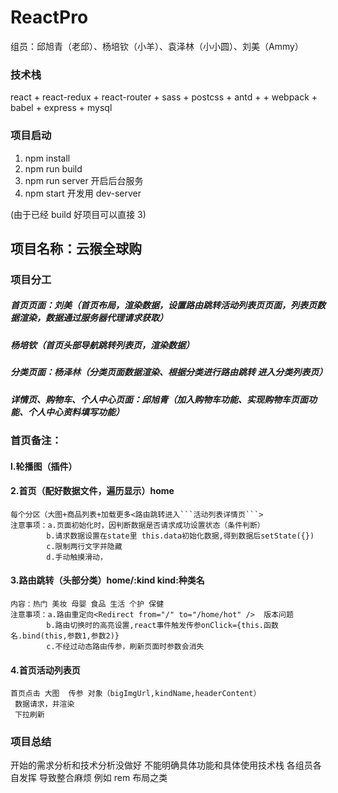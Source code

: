 # ReactPro
组员：邱旭青（老邱）、杨培钦（小羊）、袁泽林（小小圆）、刘美（Ammy）

### 技术栈
react + react-redux + react-router + sass + postcss + antd + + webpack + babel + express + mysql

### 项目启动 
1. npm install 
2. npm run build
3. npm run server 开启后台服务
4. npm start 开发用 dev-server

(由于已经 build 好项目可以直接 3)

## 项目名称：云猴全球购
### 项目分工

##### 首页页面：刘美（首页布局，渲染数据，设置路由跳转活动列表页页面，列表页数据渲染，数据通过服务器代理请求获取）
##### 杨培钦（首页头部导航跳转列表页，渲染数据）
	
##### 分类页面：杨泽林（分类页面数据渲染、根据分类进行路由跳转 进入分类列表页）

##### 详情页、购物车、个人中心页面：邱旭青（加入购物车功能、实现购物车页面功能、个人中心资料填写功能）

### 首页备注：

#### l.轮播图（插件）

#### 2.首页（配好数据文件，遍历显示）home

	每个分区（大图+商品列表+加载更多<路由跳转进入```活动列表详情页```>
	注意事项：a.页面初始化时，因判断数据是否请求成功设置状态（条件判断）
			b.请求数据设置在state里 this.data初始化数据,得到数据后setState({})
			c.限制两行文字并隐藏
			d.手动触摸滑动，
			
#### 3.路由跳转（头部分类）home/:kind   kind:种类名
	
 	内容：热门 美妆 母婴 食品 生活 个护 保健
 	注意事项：a.路由重定向<Redirect from="/" to="/home/hot" />  版本问题
 			b.路由切换时的高亮设置,react事件触发传参onClick={this.函数名.bind(this,参数1,参数2)}
 			c.不经过动态路由传参，刷新页面时参数会消失
			
#### 4.首页活动列表页
	首页点击 大图  传参 对象（bigImgUrl,kindName,headerContent）
	 数据请求，并渲染
	 下拉刷新
### 项目总结
 开始的需求分析和技术分析没做好 不能明确具体功能和具体使用技术栈 各组员各自发挥 导致整合麻烦 例如 rem 布局之类

     
